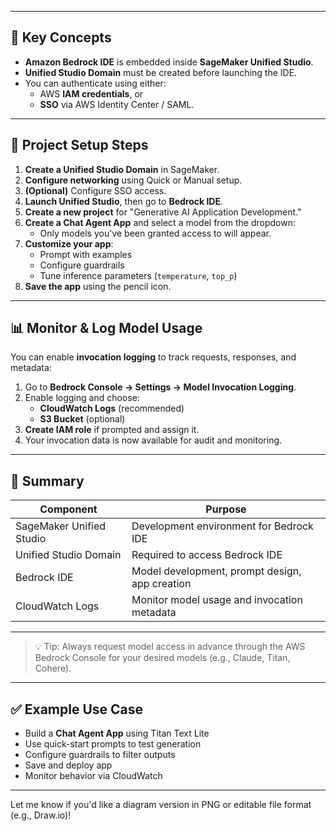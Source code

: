 
---

## 🧱 Key Concepts

- **Amazon Bedrock IDE** is embedded inside **SageMaker Unified Studio**.
- **Unified Studio Domain** must be created before launching the IDE.
- You can authenticate using either:
  - AWS **IAM credentials**, or
  - **SSO** via AWS Identity Center / SAML.

---

## 🧠 Project Setup Steps

1. **Create a Unified Studio Domain** in SageMaker.
2. **Configure networking** using Quick or Manual setup.
3. **(Optional)** Configure SSO access.
4. **Launch Unified Studio**, then go to **Bedrock IDE**.
5. **Create a new project** for "Generative AI Application Development."
6. **Create a Chat Agent App** and select a model from the dropdown:
   - Only models you've been granted access to will appear.
7. **Customize your app**:
   - Prompt with examples
   - Configure guardrails
   - Tune inference parameters (`temperature`, `top_p`)
8. **Save the app** using the pencil icon.

---

## 📊 Monitor & Log Model Usage

You can enable **invocation logging** to track requests, responses, and metadata:

1. Go to **Bedrock Console → Settings → Model Invocation Logging**.
2. Enable logging and choose:
   - **CloudWatch Logs** (recommended)
   - **S3 Bucket** (optional)
3. **Create IAM role** if prompted and assign it.
4. Your invocation data is now available for audit and monitoring.

---

## 📌 Summary

| Component             | Purpose                                          |
|----------------------|--------------------------------------------------|
| SageMaker Unified Studio | Development environment for Bedrock IDE     |
| Unified Studio Domain   | Required to access Bedrock IDE                |
| Bedrock IDE             | Model development, prompt design, app creation |
| CloudWatch Logs         | Monitor model usage and invocation metadata    |

---

> 💡 Tip: Always request model access in advance through the AWS Bedrock Console for your desired models (e.g., Claude, Titan, Cohere).

---

## ✅ Example Use Case

- Build a **Chat Agent App** using Titan Text Lite
- Use quick-start prompts to test generation
- Configure guardrails to filter outputs
- Save and deploy app
- Monitor behavior via CloudWatch

---

Let me know if you'd like a diagram version in PNG or editable file format (e.g., Draw.io)!
